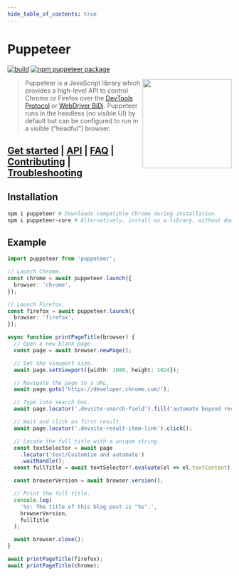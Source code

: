 ```yaml
---
hide_table_of_contents: true
---
```


# Puppeteer

[![build](https://github.com/puppeteer/puppeteer/actions/workflows/ci.yml/badge.svg?branch=main)](https://github.com/puppeteer/puppeteer/actions/workflows/ci.yml)
[![npm puppeteer package](https://img.shields.io/npm/v/puppeteer.svg)](https://npmjs.org/package/puppeteer)

<img src="https://user-images.githubusercontent.com/10379601/29446482-04f7036a-841f-11e7-9872-91d1fc2ea683.png" height="200" align="right"/>

> Puppeteer is a JavaScript library which provides a high-level API to control
> Chrome or Firefox over the
> [DevTools Protocol](https://chromedevtools.github.io/devtools-protocol/) or [WebDriver BiDi](https://pptr.dev/webdriver-bidi).
> Puppeteer runs in the headless (no visible UI) by default
> but can be configured to run in a visible ("headful") browser.

## [Get started](https://pptr.dev/docs) | [API](https://pptr.dev/api) | [FAQ](https://pptr.dev/faq) | [Contributing](https://pptr.dev/contributing) | [Troubleshooting](https://pptr.dev/troubleshooting)

## Installation

```bash npm2yarn
npm i puppeteer # Downloads compatible Chrome during installation.
npm i puppeteer-core # Alternatively, install as a library, without downloading browsers.
```

## Example

```ts
import puppeteer from 'puppeteer';

// Launch Chrome.
const chrome = await puppeteer.launch({
  browser: 'chrome',
});

// Launch Firefox.
const firefox = await puppeteer.launch({
  browser: 'firefox',
});

async function printPageTitle(browser) {
  // Open a new blank page
  const page = await browser.newPage();

  // Set the viewport size.
  await page.setViewport({width: 1080, height: 1024});

  // Navigate the page to a URL.
  await page.goto('https://developer.chrome.com/');

  // Type into search box.
  await page.locator('.devsite-search-field').fill('automate beyond recorder');

  // Wait and click on first result.
  await page.locator('.devsite-result-item-link').click();

  // Locate the full title with a unique string.
  const textSelector = await page
    .locator('text/Customize and automate')
    .waitHandle();
  const fullTitle = await textSelector?.evaluate(el => el.textContent);

  const browserVersion = await browser.version();

  // Print the full title.
  console.log(
    '%s: The title of this blog post is "%s".',
    browserVersion,
    fullTitle
  );

  await browser.close();
}

await printPageTitle(firefox);
await printPageTitle(chrome);
```
